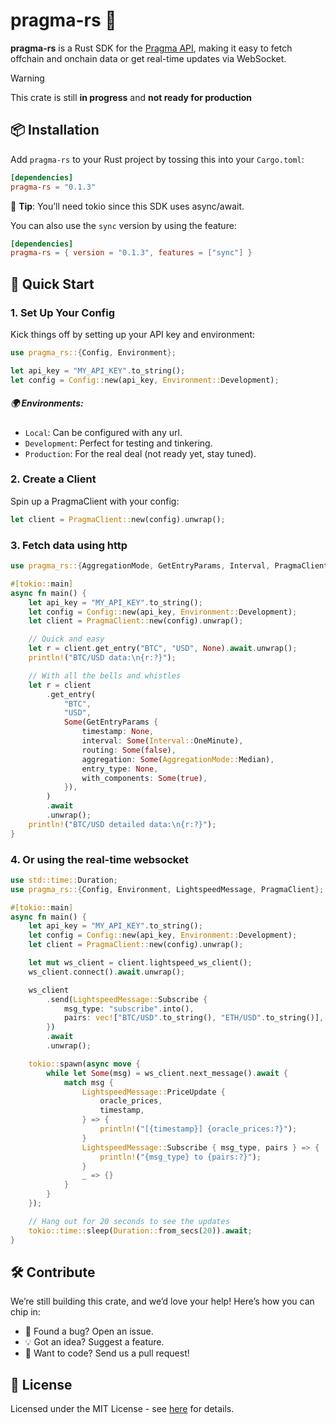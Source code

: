 # pragma-rs 🦀

**pragma-rs** is a Rust SDK for the [Pragma API](https://docs.pragma.build/api-reference/introduction), making it easy to fetch offchain and onchain data or get real-time updates via WebSocket.

> [!WARNING]  
> This crate is still **in progress** and **not ready for production**

## 📦 Installation

Add `pragma-rs` to your Rust project by tossing this into your `Cargo.toml`:

```toml
[dependencies]
pragma-rs = "0.1.3"
```

🔧 **Tip**: You’ll need tokio since this SDK uses async/await.

You can also use the `sync` version by using the feature:

```toml
[dependencies]
pragma-rs = { version = "0.1.3", features = ["sync"] }
```

## 🚀 Quick Start

### 1. Set Up Your Config

Kick things off by setting up your API key and environment:

```rust
use pragma_rs::{Config, Environment};

let api_key = "MY_API_KEY".to_string();
let config = Config::new(api_key, Environment::Development);
```

##### 🌍 Environments:
* `Local`: Can be configured with any url.
* `Development`: Perfect for testing and tinkering.
* `Production`: For the real deal (not ready yet, stay tuned).

### 2. Create a Client

Spin up a PragmaClient with your config:

```rust
let client = PragmaClient::new(config).unwrap();
```

### 3. Fetch data using http

```rust
use pragma_rs::{AggregationMode, GetEntryParams, Interval, PragmaClient};

#[tokio::main]
async fn main() {
    let api_key = "MY_API_KEY".to_string();
    let config = Config::new(api_key, Environment::Development);
    let client = PragmaClient::new(config).unwrap();

    // Quick and easy
    let r = client.get_entry("BTC", "USD", None).await.unwrap();
    println!("BTC/USD data:\n{r:?}");

    // With all the bells and whistles
    let r = client
        .get_entry(
            "BTC",
            "USD",
            Some(GetEntryParams {
                timestamp: None,
                interval: Some(Interval::OneMinute),
                routing: Some(false),
                aggregation: Some(AggregationMode::Median),
                entry_type: None,
                with_components: Some(true),
            }),
        )
        .await
        .unwrap();
    println!("BTC/USD detailed data:\n{r:?}");
}
```

### 4. Or using the real-time websocket

```rust
use std::time::Duration;
use pragma_rs::{Config, Environment, LightspeedMessage, PragmaClient};

#[tokio::main]
async fn main() {
    let api_key = "MY_API_KEY".to_string();
    let config = Config::new(api_key, Environment::Development);
    let client = PragmaClient::new(config).unwrap();

    let mut ws_client = client.lightspeed_ws_client();
    ws_client.connect().await.unwrap();

    ws_client
        .send(LightspeedMessage::Subscribe {
            msg_type: "subscribe".into(),
            pairs: vec!["BTC/USD".to_string(), "ETH/USD".to_string()],
        })
        .await
        .unwrap();

    tokio::spawn(async move {
        while let Some(msg) = ws_client.next_message().await {
            match msg {
                LightspeedMessage::PriceUpdate {
                    oracle_prices,
                    timestamp,
                } => {
                    println!("[{timestamp}] {oracle_prices:?}");
                }
                LightspeedMessage::Subscribe { msg_type, pairs } => {
                    println!("{msg_type} to {pairs:?}");
                }
                _ => {}
            }
        }
    });

    // Hang out for 20 seconds to see the updates
    tokio::time::sleep(Duration::from_secs(20)).await;
}
```

## 🛠️ Contribute

We’re still building this crate, and we’d love your help! Here’s how you can chip in:

* 🐞 Found a bug? Open an issue.
* 💡 Got an idea? Suggest a feature.
* 🔧 Want to code? Send us a pull request!

## 📜 License

Licensed under the MIT License - see [here](./LICENSE) for details.
